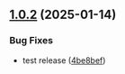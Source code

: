 ## [1.0.2](https://github.com/dcmorales/digital-keyboard-tunes/compare/v1.0.1...v1.0.2) (2025-01-14)


### Bug Fixes

* test release ([4be8bef](https://github.com/dcmorales/digital-keyboard-tunes/commit/4be8befaa088ccca084bd907ff736a6fdb6361fe))
